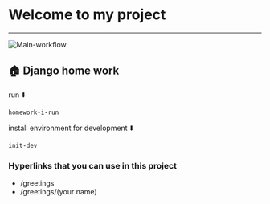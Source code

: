 # Welcome to my project


---
![Main-workflow](https://img.shields.io/github/issues/hillel-i-python-pro-i-2022-08-26/homework__flask_routes__postupalskiy_maksym)


## 🏠 Django home work
run ⬇️

```shell
homework-i-run
```

install environment for development ⬇️

```shell
init-dev
```

<h3>Hyperlinks that you can use in this project</h3>
<ul>
<li>/greetings</li>
<li>/greetings/(your name)</li>